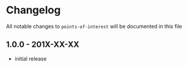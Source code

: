 # Changelog

All notable changes to `points-of-interest` will be documented in this file

## 1.0.0 - 201X-XX-XX

- initial release

